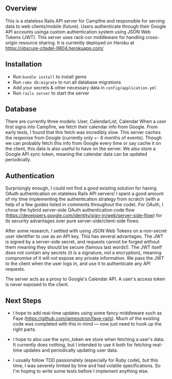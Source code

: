 ## Overview
This is a stateless Rails API server for Campfire and responsible for serving data to web clients/mobile (future).  Users authenticate through their Google API accounts usinga custom authentication system using JSON Web Tokens (JWT).  This server uses rack-cor middleware for handling cross-origin resource sharing.  It is currently deployed on Heroku at https://obscure-citadel-9804.herokuapp.com/

## Installation
- Run `bundle install` to install gems
- Run `rake db:migrate` to run all database migrations
- Add your secrets & other necessary data in `config/application.yml` 
- Run `rails server` to start the server

## Database
There are currently three models: User, CalendarList, Calendar
When a user first signs into Campfire, we fetch their calendar info from Google.  From early tests, I found that this fetch was incredibly slow.  This server caches the response from Google (currently only +- 6 months of events).  Though we can probably fetch this info from Google every time or say cache it on the client, this data is also useful to have on the server.  We also store a Google API sync token, meaning the calendar data can be updated periodically.

## Authentication
Surprisingly enough, I could not find a good existing solution for having OAuth authentication on stateless Rails API servers!  I spent a good amount of my time implementing the authentication strategy from scratch (with a help of a few guides listed in comments throughout the code).  For OAuth, I chose the hybrid server-side OAuth authentication code flow (https://developers.google.com/identity/sign-in/web/server-side-flow) for its security advantages over pure server-side/client-side flows.

After some research, I settled with using JSON Web Tokens on a non-secret user identifier to use as an API key.  This has several advantages.  The JWT is signed by a server-side secret, and requests cannot be forged without them meaning they should be secure (famous last words!).  The JWT itself does not contain any secrets (it is a signature, not a encryption), meaning compromise of it will not expose any private information.  We pass the JWT to the client when the user logs in, and use it to authenticate any API requests.

The server acts as a proxy to Google's Calendar API.  A user's access token is never exposed to the client. 

## Next Steps
- I hope to add real-time updates using some fancy middleware such as Faye (https://github.com/jamesotron/faye-rails).  Much of the existing code was completed with this in mind — now just need to hook up the right parts.

- I hope to also use the sync_token we store when fetching a user's data.  It currently does nothing, but I intended to use it both for fetching real-time updates and periodically updating user data.

- I usually follow TDD passionately (especially for Ruby code), but this time, I was severely limited by time and had volatile specifications.  So I'm hoping to write some tests before I implement anything else.
